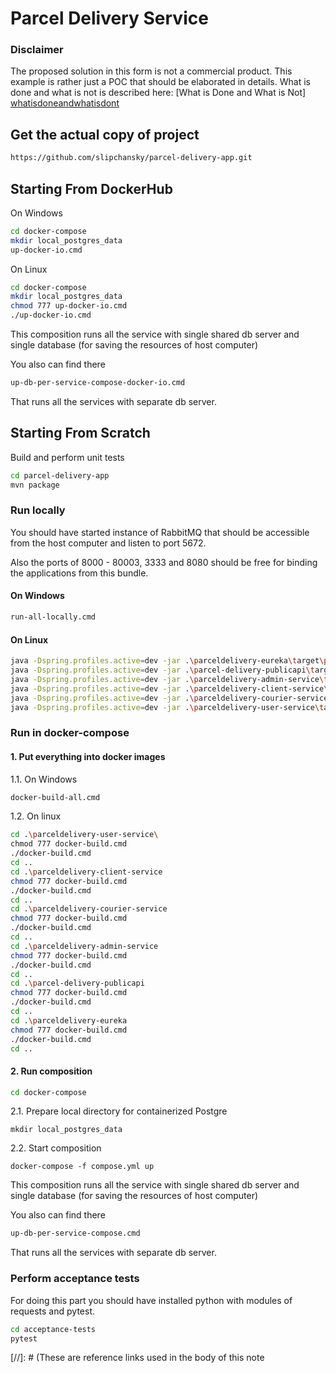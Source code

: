# Parcel Delivery Service

### Disclaimer
The proposed solution in this form is not a commercial product. This example is rather just a POC that should be elaborated in details. What is done and what is not is described here: [What is Done and What is Not] [whatisdoneandwhatisdont]

## Get the actual copy of project

```bash
https://github.com/slipchansky/parcel-delivery-app.git
```


## Starting From DockerHub

On Windows

```bash
cd docker-compose
mkdir local_postgres_data
up-docker-io.cmd
```

On Linux

```bash
cd docker-compose
mkdir local_postgres_data
chmod 777 up-docker-io.cmd
./up-docker-io.cmd

```

This composition runs all the service with single shared db server and single database (for saving the resources of host computer)

You also can find there 

```bash
up-db-per-service-compose-docker-io.cmd
```

That runs all the services with separate db server.


## Starting From Scratch


Build and perform unit tests

```bash
cd parcel-delivery-app
mvn package
```

### Run locally

You should have started instance of RabbitMQ that should be accessible from the host computer and listen to port 5672. 

Also the ports of 8000 - 80003, 3333 and 8080 should be free for binding the applications from this bundle.

#### On Windows

```bash
run-all-locally.cmd
```

#### On Linux

```bash
java -Dspring.profiles.active=dev -jar .\parceldelivery-eureka\target\parceldelivery-eureka-0.0.1-SNAPSHOT.jar
java -Dspring.profiles.active=dev -jar .\parcel-delivery-publicapi\target\parcel-delivery-publicapi-0.0.1-SNAPSHOT.jar
java -Dspring.profiles.active=dev -jar .\parceldelivery-admin-service\target\parceldelivery-admin-service-0.0.1-SNAPSHOT.jar
java -Dspring.profiles.active=dev -jar .\parceldelivery-client-service\target\parceldelivery-client-service-0.0.1-SNAPSHOT.jar
java -Dspring.profiles.active=dev -jar .\parceldelivery-courier-service\target\parceldelivery-courier-service-0.0.1-SNAPSHOT.jar
java -Dspring.profiles.active=dev -jar .\parceldelivery-user-service\target\parceldelivery-user-service-0.0.1-SNAPSHOT.jar
```



### Run in docker-compose
#### 1. Put everything into docker images

1.1. On Windows

```bash
docker-build-all.cmd
```

1.2. On linux

```bash
cd .\parceldelivery-user-service\
chmod 777 docker-build.cmd
./docker-build.cmd
cd ..
cd .\parceldelivery-client-service
chmod 777 docker-build.cmd
./docker-build.cmd
cd ..
cd .\parceldelivery-courier-service
chmod 777 docker-build.cmd
./docker-build.cmd
cd ..
cd .\parceldelivery-admin-service
chmod 777 docker-build.cmd
./docker-build.cmd
cd ..
cd .\parcel-delivery-publicapi
chmod 777 docker-build.cmd
./docker-build.cmd
cd ..
cd .\parceldelivery-eureka
chmod 777 docker-build.cmd
./docker-build.cmd
cd ..

```
#### 2. Run composition

```bash
cd docker-compose
```

2.1. Prepare local directory for containerized Postgre

```
mkdir local_postgres_data

```

2.2. Start composition

```
docker-compose -f compose.yml up
```

This composition runs all the service with single shared db server and single database (for saving the resources of host computer)

You also can find there 

```bash
up-db-per-service-compose.cmd
```

That runs all the services with separate db server.



### Perform acceptance tests

For doing this part you should have installed python with modules of requests and pytest.

```bash
cd acceptance-tests
pytest
```


[//]: # (These are reference links used in the body of this note

[whatisdoneandwhatisdont]: <https://github.com/slipchansky/parcel-delivery-app/blob/main/doc/whatisdoneadwhatisnot.md>
